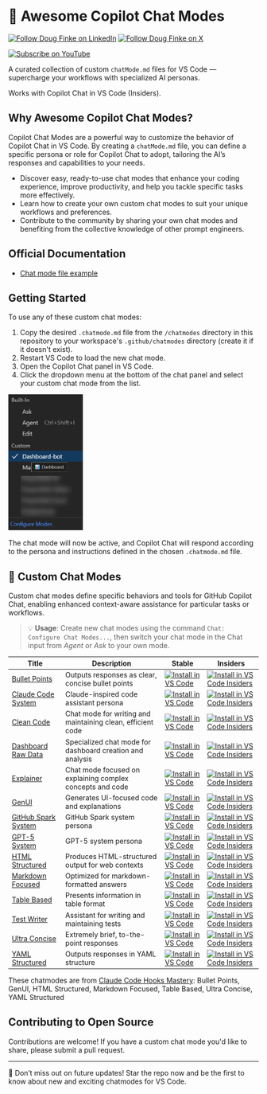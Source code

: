 # 🧠 Awesome Copilot Chat Modes

[![Follow Doug Finke on LinkedIn](https://img.shields.io/badge/Follow-Doug%20Finke%20on%20LinkedIn-blue?logo=linkedin&style=flat-square)](https://www.linkedin.com/in/douglasfinke) [![Follow Doug Finke on X](https://img.shields.io/badge/Follow-Doug%20Finke%20on%20X-black?logo=x&style=flat-square)](https://x.com/dfinke)

[![Subscribe on YouTube](https://img.shields.io/badge/Subscribe-YouTube-red?logo=youtube&style=for-the-badge)](https://www.youtube.com/dougfinke/videos)


A curated collection of custom `chatMode.md` files for VS Code — supercharge your workflows with specialized AI personas.

Works with Copilot Chat in VS Code (Insiders).

## Why Awesome Copilot Chat Modes?

Copilot Chat Modes are a powerful way to customize the behavior of Copilot Chat in VS Code. By creating a `chatMode.md` file, you can define a specific persona or role for Copilot Chat to adopt, tailoring the AI’s responses and capabilities to your needs.

- Discover easy, ready-to-use chat modes that enhance your coding experience, improve productivity, and help you tackle specific tasks more effectively.
- Learn how to create your own custom chat modes to suit your unique workflows and preferences.
- Contribute to the community by sharing your own chat modes and benefiting from the collective knowledge of other prompt engineers.

## Official Documentation

- [Chat mode file example](https://code.visualstudio.com/docs/copilot/chat/chat-modes#_chat-mode-file-example)

## Getting Started


To use any of these custom chat modes:

1. Copy the desired `.chatmode.md` file from the `/chatmodes` directory in this repository to your workspace's `.github/chatmodes` directory (create it if it doesn't exist).
2. Restart VS Code to load the new chat mode.
3. Open the Copilot Chat panel in VS Code.
4. Click the dropdown menu at the bottom of the chat panel and select your custom chat mode from the list.

<img src="assets/vscode-custom-mode-selection.png" width=150>

The chat mode will now be active, and Copilot Chat will respond according to the persona and instructions defined in the chosen `.chatmode.md` file.

## 🧩 Custom Chat Modes

Custom chat modes define specific behaviors and tools for GitHub Copilot Chat, enabling enhanced context-aware assistance for particular tasks or workflows.
> 💡 **Usage**: Create new chat modes using the command `Chat: Configure Chat Modes...`, then switch your chat mode in the Chat input from _Agent_ or _Ask_ to your own mode.

| Title | Description |Stable|Insiders|
| ----- | ----------- |----- |------- |
|[Bullet Points](chatmodes/bullet-points.chatmode.md) | Outputs responses as clear, concise bullet points |[![Install in VS Code](https://img.shields.io/badge/VS_Code-Install-0098FF?style=flat-square&logo=visualstudiocode&logoColor=white)](https://vscode.dev/redirect?url=vscode%3Achat-mode%2Finstall%3Furl%3Dhttps://raw.githubusercontent.com/dfinke/awesome-copilot-chatmodes/main/chatmodes/bullet-points.chatmode.md) | [![Install in VS Code Insiders](https://img.shields.io/badge/VS_Code_Insiders-Install-24bfa5?style=flat-square&logo=visualstudiocode&logoColor=white)](https://insiders.vscode.dev/redirect?url=vscode-insiders%3Achat-mode%2Finstall%3Furl%3Dhttps://raw.githubusercontent.com/dfinke/awesome-copilot-chatmodes/main/chatmodes/bullet-points.chatmode.md) |
|[Claude Code System](chatmodes/claude-code-system.chatmode.md) | Claude-inspired code assistant persona |[![Install in VS Code](https://img.shields.io/badge/VS_Code-Install-0098FF?style=flat-square&logo=visualstudiocode&logoColor=white)](https://vscode.dev/redirect?url=vscode%3Achat-mode%2Finstall%3Furl%3Dhttps://raw.githubusercontent.com/dfinke/awesome-copilot-chatmodes/main/chatmodes/claude-code-system.chatmode.md) | [![Install in VS Code Insiders](https://img.shields.io/badge/VS_Code_Insiders-Install-24bfa5?style=flat-square&logo=visualstudiocode&logoColor=white)](https://insiders.vscode.dev/redirect?url=vscode-insiders%3Achat-mode%2Finstall%3Furl%3Dhttps://raw.githubusercontent.com/dfinke/awesome-copilot-chatmodes/main/chatmodes/claude-code-system.chatmode.md) |
|[Clean Code](chatmodes/clean-code.chatmode.md) | Chat mode for writing and maintaining clean, efficient code |[![Install in VS Code](https://img.shields.io/badge/VS_Code-Install-0098FF?style=flat-square&logo=visualstudiocode&logoColor=white)](https://vscode.dev/redirect?url=vscode%3Achat-mode%2Finstall%3Furl%3Dhttps://raw.githubusercontent.com/dfinke/awesome-copilot-chatmodes/main/chatmodes/clean-code.chatmode.md) | [![Install in VS Code Insiders](https://img.shields.io/badge/VS_Code_Insiders-Install-24bfa5?style=flat-square&logo=visualstudiocode&logoColor=white)](https://insiders.vscode.dev/redirect?url=vscode-insiders%3Achat-mode%2Finstall%3Furl%3Dhttps://raw.githubusercontent.com/dfinke/awesome-copilot-chatmodes/main/chatmodes/clean-code.chatmode.md) |
|[Dashboard Raw Data](chatmodes/dashboard-raw-data.chatmode.md) | Specialized chat mode for dashboard creation and analysis |[![Install in VS Code](https://img.shields.io/badge/VS_Code-Install-0098FF?style=flat-square&logo=visualstudiocode&logoColor=white)](https://vscode.dev/redirect?url=vscode%3Achat-mode%2Finstall%3Furl%3Dhttps://raw.githubusercontent.com/dfinke/awesome-copilot-chatmodes/main/chatmodes/dashboard-raw-data.chatmode.md) | [![Install in VS Code Insiders](https://img.shields.io/badge/VS_Code_Insiders-Install-24bfa5?style=flat-square&logo=visualstudiocode&logoColor=white)](https://insiders.vscode.dev/redirect?url=vscode-insiders%3Achat-mode%2Finstall%3Furl%3Dhttps://raw.githubusercontent.com/dfinke/awesome-copilot-chatmodes/main/chatmodes/dashboard-raw-data.chatmode.md) |
|[Explainer](chatmodes/explainer.chatmode.md) | Chat mode focused on explaining complex concepts and code |[![Install in VS Code](https://img.shields.io/badge/VS_Code-Install-0098FF?style=flat-square&logo=visualstudiocode&logoColor=white)](https://vscode.dev/redirect?url=vscode%3Achat-mode%2Finstall%3Furl%3Dhttps://raw.githubusercontent.com/dfinke/awesome-copilot-chatmodes/main/chatmodes/explainer.chatmode.md) | [![Install in VS Code Insiders](https://img.shields.io/badge/VS_Code_Insiders-Install-24bfa5?style=flat-square&logo=visualstudiocode&logoColor=white)](https://insiders.vscode.dev/redirect?url=vscode-insiders%3Achat-mode%2Finstall%3Furl%3Dhttps://raw.githubusercontent.com/dfinke/awesome-copilot-chatmodes/main/chatmodes/explainer.chatmode.md) |
|[GenUI](chatmodes/genui.chatmode.md) | Generates UI-focused code and explanations |[![Install in VS Code](https://img.shields.io/badge/VS_Code-Install-0098FF?style=flat-square&logo=visualstudiocode&logoColor=white)](https://vscode.dev/redirect?url=vscode%3Achat-mode%2Finstall%3Furl%3Dhttps://raw.githubusercontent.com/dfinke/awesome-copilot-chatmodes/main/chatmodes/genui.chatmode.md) | [![Install in VS Code Insiders](https://img.shields.io/badge/VS_Code_Insiders-Install-24bfa5?style=flat-square&logo=visualstudiocode&logoColor=white)](https://insiders.vscode.dev/redirect?url=vscode-insiders%3Achat-mode%2Finstall%3Furl%3Dhttps://raw.githubusercontent.com/dfinke/awesome-copilot-chatmodes/main/chatmodes/genui.chatmode.md) |
|[GitHub Spark System](chatmodes/github-spark-system.chatmode.md) | GitHub Spark system persona |[![Install in VS Code](https://img.shields.io/badge/VS_Code-Install-0098FF?style=flat-square&logo=visualstudiocode&logoColor=white)](https://vscode.dev/redirect?url=vscode%3Achat-mode%2Finstall%3Furl%3Dhttps://raw.githubusercontent.com/dfinke/awesome-copilot-chatmodes/main/chatmodes/github-spark-system.chatmode.md) | [![Install in VS Code Insiders](https://img.shields.io/badge/VS_Code_Insiders-Install-24bfa5?style=flat-square&logo=visualstudiocode&logoColor=white)](https://insiders.vscode.dev/redirect?url=vscode-insiders%3Achat-mode%2Finstall%3Furl%3Dhttps://raw.githubusercontent.com/dfinke/awesome-copilot-chatmodes/main/chatmodes/github-spark-system.chatmode.md) |
|[GPT-5 System](chatmodes/gpt5-system.chatmode.md) | GPT-5 system persona |[![Install in VS Code](https://img.shields.io/badge/VS_Code-Install-0098FF?style=flat-square&logo=visualstudiocode&logoColor=white)](https://vscode.dev/redirect?url=vscode%3Achat-mode%2Finstall%3Furl%3Dhttps://raw.githubusercontent.com/dfinke/awesome-copilot-chatmodes/main/chatmodes/gpt5-system.chatmode.md) | [![Install in VS Code Insiders](https://img.shields.io/badge/VS_Code_Insiders-Install-24bfa5?style=flat-square&logo=visualstudiocode&logoColor=white)](https://insiders.vscode.dev/redirect?url=vscode-insiders%3Achat-mode%2Finstall%3Furl%3Dhttps://raw.githubusercontent.com/dfinke/awesome-copilot-chatmodes/main/chatmodes/gpt5-system.chatmode.md) |[![Install in VS Code](https://img.shields.io/badge/VS_Code-Install-0098FF?style=flat-square&logo=visualstudiocode&logoColor=white)](https://vscode.dev/redirect?url=vscode%3Achat-mode%2Finstall%3Furl%3Dhttps://raw.githubusercontent.com/dfinke/awesome-copilot-chatmodes/main/chatmodes/gpt5-system.chatmode.md) |
|[HTML Structured](chatmodes/html-structured.chatmode.md) | Produces HTML-structured output for web contexts |[![Install in VS Code](https://img.shields.io/badge/VS_Code-Install-0098FF?style=flat-square&logo=visualstudiocode&logoColor=white)](https://vscode.dev/redirect?url=vscode%3Achat-mode%2Finstall%3Furl%3Dhttps://raw.githubusercontent.com/dfinke/awesome-copilot-chatmodes/main/chatmodes/html-structured.chatmode.md) | [![Install in VS Code Insiders](https://img.shields.io/badge/VS_Code_Insiders-Install-24bfa5?style=flat-square&logo=visualstudiocode&logoColor=white)](https://insiders.vscode.dev/redirect?url=vscode-insiders%3Achat-mode%2Finstall%3Furl%3Dhttps://raw.githubusercontent.com/dfinke/awesome-copilot-chatmodes/main/chatmodes/html-structured.chatmode.md) |
|[Markdown Focused](chatmodes/markdown-focused.chatmode.md) | Optimized for markdown-formatted answers |[![Install in VS Code](https://img.shields.io/badge/VS_Code-Install-0098FF?style=flat-square&logo=visualstudiocode&logoColor=white)](https://vscode.dev/redirect?url=vscode%3Achat-mode%2Finstall%3Furl%3Dhttps://raw.githubusercontent.com/dfinke/awesome-copilot-chatmodes/main/chatmodes/markdown-focused.chatmode.md) | [![Install in VS Code Insiders](https://img.shields.io/badge/VS_Code_Insiders-Install-24bfa5?style=flat-square&logo=visualstudiocode&logoColor=white)](https://insiders.vscode.dev/redirect?url=vscode-insiders%3Achat-mode%2Finstall%3Furl%3Dhttps://raw.githubusercontent.com/dfinke/awesome-copilot-chatmodes/main/chatmodes/markdown-focused.chatmode.md) |
|[Table Based](chatmodes/table-based.chatmode.md) | Presents information in table format |[![Install in VS Code](https://img.shields.io/badge/VS_Code-Install-0098FF?style=flat-square&logo=visualstudiocode&logoColor=white)](https://vscode.dev/redirect?url=vscode%3Achat-mode%2Finstall%3Furl%3Dhttps://raw.githubusercontent.com/dfinke/awesome-copilot-chatmodes/main/chatmodes/table-based.chatmode.md) | [![Install in VS Code Insiders](https://img.shields.io/badge/VS_Code_Insiders-Install-24bfa5?style=flat-square&logo=visualstudiocode&logoColor=white)](https://insiders.vscode.dev/redirect?url=vscode-insiders%3Achat-mode%2Finstall%3Furl%3Dhttps://raw.githubusercontent.com/dfinke/awesome-copilot-chatmodes/main/chatmodes/table-based.chatmode.md) |
|[Test Writer](chatmodes/test-writer.chatmode.md) | Assistant for writing and maintaining tests |[![Install in VS Code](https://img.shields.io/badge/VS_Code-Install-0098FF?style=flat-square&logo=visualstudiocode&logoColor=white)](https://vscode.dev/redirect?url=vscode%3Achat-mode%2Finstall%3Furl%3Dhttps://raw.githubusercontent.com/dfinke/awesome-copilot-chatmodes/main/chatmodes/test-writer.chatmode.md) | [![Install in VS Code Insiders](https://img.shields.io/badge/VS_Code_Insiders-Install-24bfa5?style=flat-square&logo=visualstudiocode&logoColor=white)](https://insiders.vscode.dev/redirect?url=vscode-insiders%3Achat-mode%2Finstall%3Furl%3Dhttps://raw.githubusercontent.com/dfinke/awesome-copilot-chatmodes/main/chatmodes/test-writer.chatmode.md) |
|[Ultra Concise](chatmodes/ultra-concise.chatmode.md) | Extremely brief, to-the-point responses |[![Install in VS Code](https://img.shields.io/badge/VS_Code-Install-0098FF?style=flat-square&logo=visualstudiocode&logoColor=white)](https://vscode.dev/redirect?url=vscode%3Achat-mode%2Finstall%3Furl%3Dhttps://raw.githubusercontent.com/dfinke/awesome-copilot-chatmodes/main/chatmodes/ultra-concise.chatmode.md) | [![Install in VS Code Insiders](https://img.shields.io/badge/VS_Code_Insiders-Install-24bfa5?style=flat-square&logo=visualstudiocode&logoColor=white)](https://insiders.vscode.dev/redirect?url=vscode-insiders%3Achat-mode%2Finstall%3Furl%3Dhttps://raw.githubusercontent.com/dfinke/awesome-copilot-chatmodes/main/chatmodes/ultra-concise.chatmode.md) |
|[YAML Structured](chatmodes/yaml-structured.chatmode.md) | Outputs responses in YAML structure |[![Install in VS Code](https://img.shields.io/badge/VS_Code-Install-0098FF?style=flat-square&logo=visualstudiocode&logoColor=white)](https://vscode.dev/redirect?url=vscode%3Achat-mode%2Finstall%3Furl%3Dhttps://raw.githubusercontent.com/dfinke/awesome-copilot-chatmodes/main/chatmodes/yaml-structured.chatmode.md) | [![Install in VS Code Insiders](https://img.shields.io/badge/VS_Code_Insiders-Install-24bfa5?style=flat-square&logo=visualstudiocode&logoColor=white)](https://insiders.vscode.dev/redirect?url=vscode-insiders%3Achat-mode%2Finstall%3Furl%3Dhttps://raw.githubusercontent.com/dfinke/awesome-copilot-chatmodes/main/chatmodes/yaml-structured.chatmode.md) |

These chatmodes are from [Claude Code Hooks Mastery](https://github.com/disler/claude-code-hooks-mastery/tree/main/.claude/output-styles): 
Bullet Points, GenUI, HTML Structured, Markdown Focused, Table Based, Ultra Concise, YAML Structured

## Contributing to Open Source

Contributions are welcome! If you have a custom chat mode you'd like to share, please submit a pull request.

----
🌟 Don’t miss out on future updates! Star the repo now and be the first to know about new and exciting chatmodes for VS Code.
